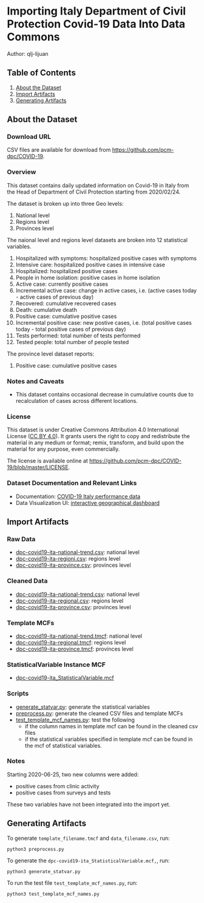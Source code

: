 
# Importing Italy Department of Civil Protection Covid-19 Data Into Data Commons

Author: qlj-lijuan

## Table of Contents

1. [About the Dataset](#about-the-dataset)
1. [Import Artifacts](#import-artifacts)
1. [Generating Artifacts](#generating-artifacts)

## About the Dataset

### Download URL

CSV files are available for download from https://github.com/pcm-dpc/COVID-19. 

### Overview
  This dataset contains daily updated information on Covid-19 in Italy from the Head of Department of Civil Protection starting from 2020/02/24. 
  
  The dataset is broken up into three Geo levels: 
  1. National level
  2. Regions level
  3. Provinces level

  The naional level and regions level datasets are  broken into 12 statistical variables.
  
   1. Hospitalized with symptoms: hospitalized positive cases with symptoms
   2. Intensive care: hospitalized positive cases in intensive case
   3. Hospitalized: hospitalized positive cases
   4. People in home isolation: positive cases in home isolation
   5. Active case: currently positive cases
   6. Incremental active case: change in active cases, i.e. (active cases today - active cases of previous day)
   7. Recovered: cumulative recovered cases
   8. Death: cumulative death
   9. Positive case: cumulative positive cases
  10. Incremental positive case: new postive cases, i.e. (total positive cases today - total positive cases of previous day)
  11. Tests performed: total number of tests performed
  12. Tested people: total number of people tested

The province level dataset reports:
1. Positive case: cumulative positive cases


### Notes and Caveats

- This dataset contains occasional decrease in cumulative counts due to recalculation of cases across different locations.

### License

This dataset is under Creative Commons Attribution 4.0 International License ([CC BY 4.0](https://creativecommons.org/licenses/by/4.0/)). It grants users the right to copy and redistribute the material in any medium or format; remix, transform, and build upon the material for any purpose, even commercially.

The license is available online at https://github.com/pcm-dpc/COVID-19/blob/master/LICENSE.

### Dataset Documentation and Relevant Links 

- Documentation: [COVID-19 Italy performance data](https://github.com/pcm-dpc/COVID-19/blob/master/dati-andamento-covid19-italia.md)
- Data Visualization UI: [interactive geographical dashboard](http://opendatadpc.maps.arcgis.com/apps/opsdashboard/index.html#/b0c68bce2cce478eaac82fe38d4138b1)

## Import Artifacts

### Raw Data
- [dpc-covid19-ita-national-trend.csv](https://raw.githubusercontent.com/pcm-dpc/COVID-19/master/dati-andamento-nazionale/dpc-covid19-ita-andamento-nazionale.csv): national level
- [dpc-covid19-ita-regioni.csv](https://raw.githubusercontent.com/pcm-dpc/COVID-19/master/dati-regioni/dpc-covid19-ita-regioni.csv): regions level
- [dpc-covid19-ita-province.csv](https://raw.githubusercontent.com/pcm-dpc/COVID-19/master/dati-province/dpc-covid19-ita-province.csv): provinces level 

### Cleaned Data
- [dpc-covid19-ita-national-trend.csv](dpc-covid19-ita-national-trend.csv): national level
- [dpc-covid19-ita-regional.csv](dpc-covid19-ita-regional.csv): regions level
- [dpc-covid19-ita-province.csv](dpc-covid19-ita-province.csv): provinces level

### Template MCFs
- [dpc-covid19-ita-national-trend.tmcf](dpc-covid19-ita-national-trend.tmcf): national level
- [dpc-covid19-ita-regional.tmcf](dpc-covid19-ita-regional.tmcf): regions level
- [dpc-covid19-ita-province.tmcf](dpc-covid19-ita-province.tmcf): provinces level

### StatisticalVariable Instance MCF
- [dpc-covid19-ita_StatisticalVariable.mcf](dpc-covid19-ita_StatisticalVariable.mcf)

### Scripts
- [generate_statvar.py](generate_statvar.py): generate the statistical variables
- [preprocess.py](preprocess.py): generate the cleaned CSV files and template MCFs
- [test_template_mcf_names.py](test_template_mcf_names.py): test the following
    - if the column names in template mcf can be found in the cleaned csv files
    - if the statistical variables specified in template mcf can be found in the mcf of statistical variables.

### Notes

Starting 2020-06-25, two new columns were added:

- positive cases from clinic activity  
- positive cases from surveys and tests

These two variables have not been integrated into the import yet.

## Generating Artifacts

To generate `template_filename.tmcf` and `data_filename.csv`, run: 

    python3 preprocess.py 

To generate the `dpc-covid19-ita_StatisticalVariable.mcf,`, run:

    python3 generate_statvar.py

To run the test file `test_template_mcf_names.py`, run:

    python3 test_template_mcf_names.py
